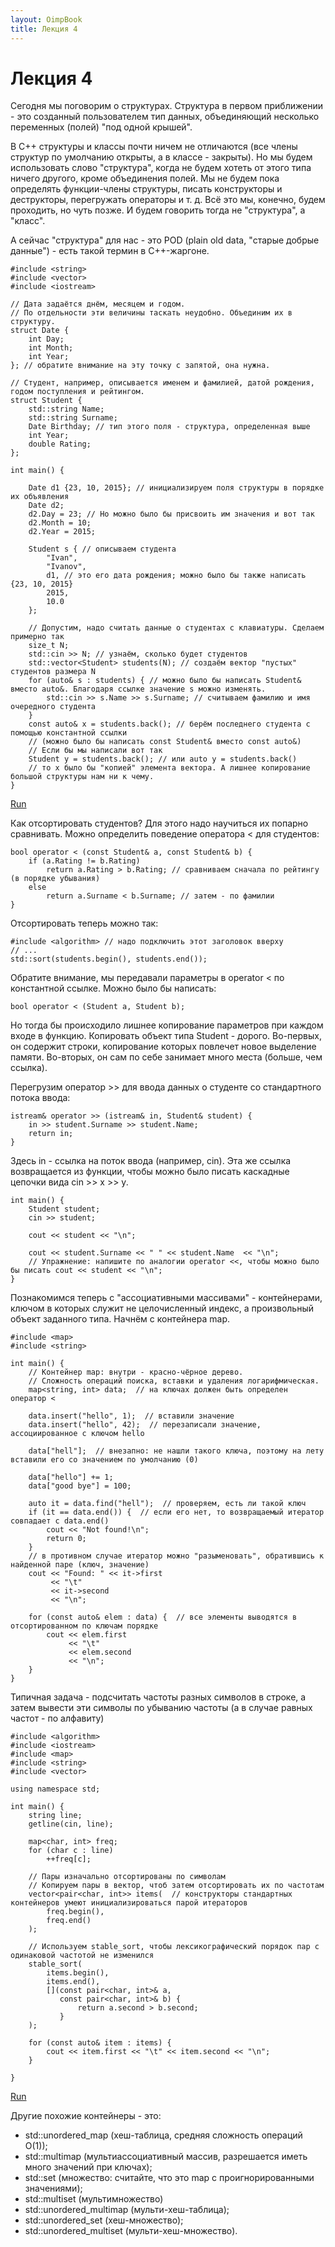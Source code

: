 ```yaml
---
layout: OimpBook
title: Лекция 4
---
```


# Лекция 4

Сегодня мы поговорим о структурах.
Структура в первом приближении - это созданный пользователем тип данных, объединяющий несколько переменных (полей) "под одной крышей".

В C++ структуры и классы почти ничем не отличаются (все члены структур по умолчанию открыты, а в классе - закрыты).
Но мы будем использовать слово "структура", когда не будем хотеть от этого типа ничего другого, кроме объединения полей.
Мы не будем пока определять функции-члены структуры, писать конструкторы и деструкторы, перегружать операторы и т. д.
Всё это мы, конечно, будем проходить, но чуть позже. И будем говорить тогда не "структура", а "класс".

А сейчас "структура" для нас - это POD (plain old data, "старые добрые данные") - есть такой термин в C++-жаргоне.

    #include <string>
    #include <vector>
    #include <iostream>

    // Дата задаётся днём, месяцем и годом.
    // По отдельности эти величины таскать неудобно. Объединим их в структуру.
    struct Date {
        int Day;
        int Month;
        int Year;
    }; // обратите внимание на эту точку с запятой, она нужна.

    // Студент, например, описывается именем и фамилией, датой рождения, годом поступления и рейтингом.
    struct Student {
        std::string Name;
        std::string Surname;
        Date Birthday; // тип этого поля - структура, определенная выше
        int Year;
        double Rating;
    };

    int main() {

        Date d1 {23, 10, 2015}; // инициализируем поля структуры в порядке их объявления
        Date d2;
        d2.Day = 23; // Но можно было бы присвоить им значения и вот так
        d2.Month = 10;
        d2.Year = 2015;

        Student s { // описываем студента
            "Ivan",
            "Ivanov",
            d1, // это его дата рождения; можно было бы также написать {23, 10, 2015} 
            2015,
            10.0
        };

        // Допустим, надо считать данные о студентах с клавиатуры. Сделаем примерно так
        size_t N;
        std::cin >> N; // узнаём, сколько будет студентов
        std::vector<Student> students(N); // создаём вектор "пустых" студентов размера N
        for (auto& s : students) { // можно было бы написать Student& вместо auto&. Благодаря ссылке значение s можно изменять.
            std::cin >> s.Name >> s.Surname; // считываем фамилию и имя очередного студента
        }
        const auto& x = students.back(); // берём последнего студента с помощью константной ссылки
        // (можно было бы написать const Student& вместо const auto&)
        // Если бы мы написали вот так
        Student у = students.back(); // или auto у = students.back()
        // то x было бы "копией" элемента вектора. А лишнее копирование большой структуры нам ни к чему.
    }

[Run](http://rextester.com/RVB87028)

Как отсортировать студентов? Для этого надо научиться их попарно сравнивать.
Можно определить поведение оператора < для студентов:

    bool operator < (const Student& a, const Student& b) {
        if (a.Rating != b.Rating)
            return a.Rating > b.Rating; // сравниваем сначала по рейтингу (в порядке убывания)
        else
            return a.Surname < b.Surname; // затем - по фамилии
    }

Отсортировать теперь можно так:

    #include <algorithm> // надо подключить этот заголовок вверху
    // ...
    std::sort(students.begin(), students.end());

Обратите внимание, мы передавали параметры в operator < по константной ссылке.
Можно было бы написать:

    bool operator < (Student a, Student b);

Но тогда бы происходило лишнее копирование параметров при каждом входе в функцию.
Копировать объект типа Student - дорого.
Во-первых, он содержит строки, копирование которых повлечет новое выделение памяти.
Во-вторых, он сам по себе занимает много места (больше, чем ссылка).

Перегрузим оператор >> для ввода данных о студенте со стандартного потока ввода:

    istream& operator >> (istream& in, Student& student) {
        in >> student.Surname >> student.Name;
        return in;
    }

Здесь in - ссылка на поток ввода (например, cin).
Эта же ссылка возвращается из функции, чтобы можно было писать каскадные цепочки вида cin >> x >> y.

    int main() {
        Student student;
        cin >> student;

        cout << student << "\n";

        cout << student.Surname << " " << student.Name  << "\n";
        // Упражнение: напишите по аналогии operator <<, чтобы можно было бы писать cout << student << "\n";
    }


Познакомимся теперь с "ассоциативными массивами" - контейнерами, ключом в которых служит не целочисленный индекс,
а произвольный объект заданного типа.
Начнём с контейнера map.

    #include <map>
    #include <string>

    int main() {
        // Контейнер map: внутри - красно-чёрное дерево.
        // Сложность операций поиска, вставки и удаления логарифмическая.
        map<string, int> data;  // на ключах должен быть определен оператор <

        data.insert("hello", 1);  // вставили значение
        data.insert("hello", 42);  // перезаписали значение, ассоциированное с ключом hello

        data["hell"];  // внезапно: не нашли такого ключа, поэтому на лету вставили его со значением по умолчанию (0)

        data["hello"] += 1;
        data["good bye"] = 100;

        auto it = data.find("hell");  // проверяем, есть ли такой ключ
        if (it == data.end()) {  // если его нет, то возвращаемый итератор совпадает с data.end()
            cout << "Not found!\n";
            return 0;
        }
        // в противном случае итератор можно "разыменовать", обратившись к найденной паре (ключ, значение)
        cout << "Found: " << it->first
             << "\t" 
             << it->second 
             << "\n";

        for (const auto& elem : data) {  // все элементы выводятся в отсортированном по ключам порядке
            cout << elem.first 
                 << "\t"
                 << elem.second
                 << "\n";
        }
    }


Типичная задача - подсчитать частоты разных символов в строке, а затем вывести эти символы по убыванию частоты (а в случае равных частот - по алфавиту)

    #include <algorithm>
    #include <iostream>
    #include <map>
    #include <string>
    #include <vector>

    using namespace std;

    int main() {
        string line;
        getline(cin, line);

        map<char, int> freq;
        for (char c : line)
            ++freq[c];

        // Пары изначально отсортированы по символам
        // Копируем пары в вектор, чтоб затем отсортировать их по частотам
        vector<pair<char, int>> items(  // конструкторы стандартных контейнеров умеют инициализироваться парой итераторов
            freq.begin(),
            freq.end()
        );

        // Используем stable_sort, чтобы лексикографический порядок пар с одинаковой частотой не изменился
        stable_sort(
            items.begin(),
            items.end(),
            [](const pair<char, int>& a,
               const pair<char, int>& b) {
                   return a.second > b.second;
               }
        );

        for (const auto& item : items) {
            cout << item.first << "\t" << item.second << "\n";
        }

    }

[Run](http://rextester.com/DSPDP14988)

Другие похожие контейнеры - это:

* std::unordered_map (хеш-таблица, средняя сложность операций O(1));
* std::multimap (мультиассоциативный массив, разрешается иметь много значений при ключах);
* std::set (множество: считайте, что это map с проигнорированными значениями);
* std::multiset (мультимножество)
* std::unordered_multimap (мульти-хеш-таблица);
* std::unordered_set (хеш-множество);
* std::unordered_multiset (мульти-хеш-множество).

